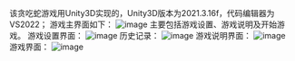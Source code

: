 该贪吃蛇游戏用Unity3D实现的，Unity3D版本为2021.3.16f，代码编辑器为VS2022；
游戏主界面如下：
![image](https://github.com/2022Cyberpunk/Unity3DSnake/assets/114492189/44c7dd94-9d91-4d27-9614-b4183eb2898a)
主要包括游戏设置、游戏说明及开始游戏。
游戏设置界面：
![image](https://github.com/2022Cyberpunk/Unity3DSnake/assets/114492189/6a3710d2-5d15-49d7-8911-c1cbd83b27c6)
历史记录：
![image](https://github.com/2022Cyberpunk/Unity3DSnake/assets/114492189/ed490a47-4a24-419d-98b6-00f0fa517a4c)
游戏说明界面：
![image](https://github.com/2022Cyberpunk/Unity3DSnake/assets/114492189/6f33c473-da2f-4c1d-8797-ac66815314ac)
游戏界面：
![image](https://github.com/2022Cyberpunk/Unity3DSnake/assets/114492189/8f3a043b-c776-49ba-9b64-112ffb1b3742)





